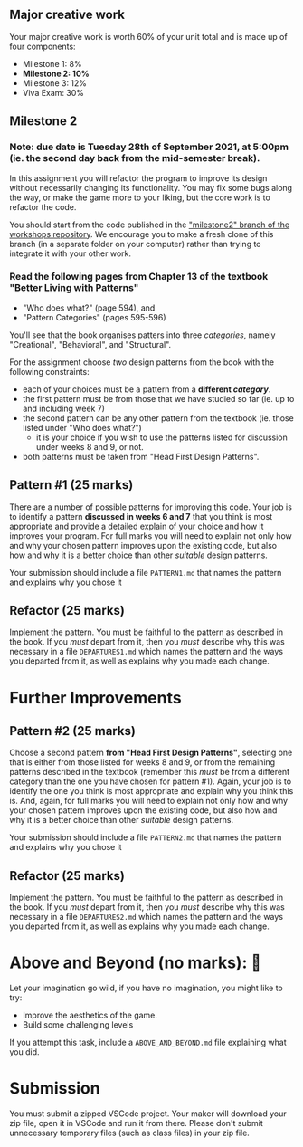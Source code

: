 ## Major creative work

Your major creative work is worth 60% of your unit total and is made up of four components:

  * Milestone 1: 8%
  * __Milestone 2: 10%__
  * Milestone 3: 12%
  * Viva Exam: 30%

## Milestone 2
### Note: due date is Tuesday 28th of September 2021, at 5:00pm (ie. the second day back from the mid-semester break).

In this assignment you will refactor the program to improve its design without necessarily changing its functionality.  You may fix some bugs along the way, or make the game more to your liking, but the core work is to refactor the code.

You should start from the code published in the ["milestone2" branch of the workshops repository](https://github.com/mq-soft-tech/COMP2000_2021/tree/milestone2/).  We encourage you to make a fresh clone of this branch (in a separate folder on your computer) rather than trying to integrate it with your other work.

### Read the following pages from Chapter 13 of the textbook "Better Living with Patterns"

 * "Who does what?" (page 594), and
 * "Pattern Categories" (pages 595-596)

You'll see that the book organises patters into three *categories*, namely "Creational", "Behavioral", and "Structural".

For the assignment choose *two* design patterns from the book with the following constraints:

  * each of your choices must be a pattern from a __different *category*__.
  * the first pattern must be from those that we have studied so far (ie. up to and including week 7)
  * the second pattern can be any other pattern from the textbook (ie. those listed under "Who does what?")
    * it is your choice if you wish to use the patterns listed for discussion under weeks 8 and 9, or not.
  * both patterns must be taken from "Head First Design Patterns".

## Pattern #1 (25 marks)
There are a number of possible patterns for improving this code. Your job is to identify a pattern **discussed in weeks 6 and 7** that you think is most appropriate and provide a detailed explain of your choice and how it improves your program. For full marks you will need to explain not only how and why your chosen pattern improves upon the existing code, but also how and why it is a better choice than other *suitable* design patterns.

Your submission should include a file `PATTERN1.md` that names the pattern and explains why you chose it


## Refactor (25 marks)

Implement the pattern.  You must be faithful to the pattern as described in the book.  If you _must_ depart from it, then you _must_ describe why this was necessary in a file `DEPARTURES1.md` which names the pattern and the ways you departed from it, as well as explains why you made each change.

# Further Improvements

## Pattern #2 (25 marks)
Choose a second pattern **from "Head First Design Patterns"**, selecting one that is either from those listed for weeks 8 and 9, or from the remaining patterns described in the textbook (remember this *must* be from a different category than the one you have chosen for pattern #1). Again, your job is to identify the one you think is most appropriate and explain why you think this is. And, again,  for full marks you will need to explain not only how and why your chosen pattern improves upon the existing code, but also how and why it is a better choice than other *suitable* design patterns.

Your submission should include a file `PATTERN2.md` that names the pattern and explains why you chose it


## Refactor (25 marks)

Implement the pattern.  You must be faithful to the pattern as described in the book.  If you _must_ depart from it, then you _must_ describe why this was necessary in a file `DEPARTURES2.md` which names the pattern and the ways you departed from it, as well as explains why you made each change.

# Above and Beyond (no marks): 🤔
Let your imagination go wild, if you have no imagination, you might like to try:

  * Improve the aesthetics of the game.
  * Build some challenging levels

If you attempt this task, include a `ABOVE_AND_BEYOND.md` file explaining what you did.

# Submission

You must submit a zipped VSCode project.  Your maker will download your zip file, open it in VSCode and run it from there.  Please don't submit unnecessary temporary files (such as class files) in your zip file.
